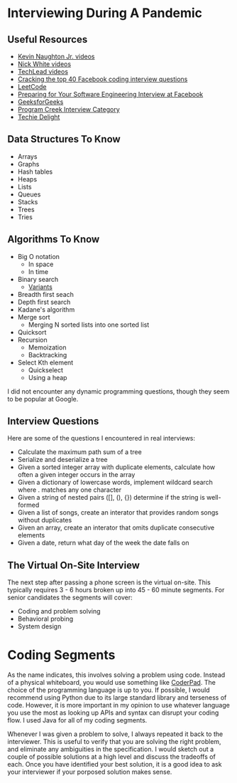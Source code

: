 # Interviewing During A Pandemic

## Useful Resources

* [Kevin Naughton Jr. videos](https://www.youtube.com/c/KevinNaughtonJr/videos)
* [Nick White videos](https://www.youtube.com/c/NickWhite/videos)
* [TechLead videos](https://www.youtube.com/c/TechLead/videos)
* [Cracking the top 40 Facebook coding interview questions](https://www.educative.io/blog/cracking-top-facebook-coding-interview-questions)
* [LeetCode](https://leetcode.com/)
* [Preparing for Your Software Engineering Interview at Facebook](https://www.facebook.com/careers/life/preparing-for-your-software-engineering-interview-at-facebook/)
* [GeeksforGeeks](https://www.geeksforgeeks.org/)
* [Program Creek Interview Category](https://www.programcreek.com/category/interview/)
* [Techie Delight](https://www.techiedelight.com/)

## Data Structures To Know

* Arrays
* Graphs
* Hash tables
* Heaps
* Lists
* Queues
* Stacks
* Trees
* Tries

## Algorithms To Know

* Big O notation
  * In space
  * In time
* Binary search
  * [Variants](https://docs.python.org/3/library/bisect.html)
* Breadth first seach
* Depth first search
* Kadane's algorithm
* Merge sort
  * Merging N sorted lists into one sorted list
* Quicksort
* Recursion
  * Memoization
  * Backtracking
* Select Kth element
  * Quickselect
  * Using a heap

I did not encounter any dynamic programming questions, though they seem to be popular at Google.

## Interview Questions

Here are some of the questions I encountered in real interviews:

* Calculate the maximum path sum of a tree
* Serialize and deserialize a tree
* Given a sorted integer array with duplicate elements, calculate how often a given integer occurs in the array
* Given a dictionary of lowercase words, implement wildcard search where . matches any one character
* Given a string of nested pairs ([], (), {}) determine if the string is well-formed
* Given a list of songs, create an interator that provides random songs without duplicates
* Given an array, create an interator that omits duplicate consecutive elements
* Given a date, return what day of the week the date falls on

## The Virtual On-Site Interview

The next step after passing a phone screen is the virtual on-site.  This typically requires 3 - 6 hours broken up into 45 - 60 minute segments.  For senior candidates the segments will cover:

* Coding and problem solving
* Behavioral probing
* System design

# Coding Segments

As the name indicates, this involves solving a problem using code.  Instead of a physical whiteboard, you would use something like [CoderPad](https://coderpad.io/).  The choice of the programming language is up to you.  If possible, I would recommend using Python due to its large standard library and terseness of code.  However, it is more important in my opinion to use whatever language you use the most as looking up APIs and syntax can disrupt your coding flow.  I used Java for all of my coding segments.

Whenever I was given a problem to solve, I always repeated it back to the interviewer.  This is useful to verify that you are solving the right problem, and eliminate any ambiguities in the specification.  I would sketch out a couple of possible solutions at a high level and discuss the tradeoffs of each.  Once you have identified your best solution, it is a good idea to ask your interviewer if your porposed solution makes sense.
